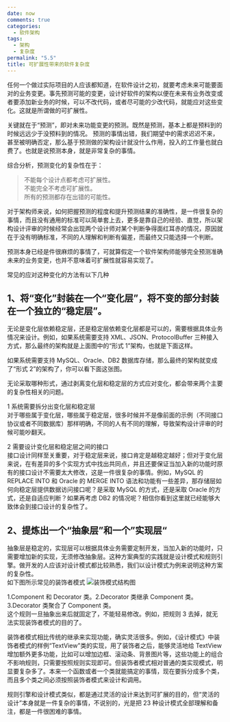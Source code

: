 ```yaml
---
date: now
comments: true
categories:
  - 软件架构
tags:
  - 架构
  - 复杂度
permalink: "5.5"
title: 可扩展性带来的软件复杂度
---
```


任何一个做过实际项目的人应该都知道，在软件设计之初，就要考虑未来可能要面对的业务变更。事先预测可能的变更，设计好软件的架构以便在未来有业务改变或者要添加新业务的时候，可以不改代码，或者尽可能的少改代码，就能应对这些变化。这就是所谓做的可扩展性。  

关键就在于“预测”，即对未来功能变更的预测。既然是预测，基本上都是预料到的时候远远少于没预料到的情况。
预测的事情出错，我们期望中的需求迟迟不来，甚至被明确否定，那么基于预测做的架构设计就没什么作用，投入的工作量也就白费了。也就是说预测本身，就是非常复杂的事情。  

综合分析，预测变化的复杂性在于：

>不能每个设计点都考虑可扩展性。  
不能完全不考虑可扩展性。  
所有的预测都存在出错的可能性。  

对于架构师来说，如何把握预测的程度和提升预测结果的准确性，是一件很复杂的事情，而且没有通用的标准可以简单套上去，更多是靠自己的经验、直觉，所以架构设计评审的时候经常会出现两个设计师对某个判断争得面红耳赤的情况，原因就在于没有明确标准，不同的人理解和判断有偏差，而最终又只能选择一个判断。

预测本身已经是件很麻烦的事情了，可就算假定一个软件架构师能够完全预测准确未来的业务变更，也并不意味着可扩展性就容易实现了。

常见的应对这种变化的方法有以下几种

## 1、将“变化”封装在一个“变化层”，将不变的部分封装在一个独立的“稳定层”。

无论是变化层依赖稳定层，还是稳定层依赖变化层都是可以的，需要根据具体业务情况来设计。例如，如果系统需要支持 XML、JSON、ProtocolBuffer 三种接入方式，那么最终的架构就是上面图中的“形式 1”架构，也就是下面这样。
[](https://static001.geekbang.org/resource/image/5a/af/5a562eea83641cb021712b5e522468af.png)

如果系统需要支持 MySQL、Oracle、DB2 数据库存储，那么最终的架构就变成了“形式 2”的架构了，你可以看下面这张图。

[](https://static001.geekbang.org/resource/image/ff/ac/ff74b3261aeb6f1a6ebd57f0b37a28ac.png)

无论采取哪种形式，通过剥离变化层和稳定层的方式应对变化，都会带来两个主要的复杂性相关的问题。

1 系统需要拆分出变化层和稳定层  
对于哪些属于变化层，哪些属于稳定层，很多时候并不是像前面的示例（不同接口协议或者不同数据库）那样明确，不同的人有不同的理解，导致架构设计评审的时候可能吵翻天。

2 需要设计变化层和稳定层之间的接口  
接口设计同样至关重要，对于稳定层来说，接口肯定是越稳定越好；但对于变化层来说，在有差异的多个实现方式中找出共同点，并且还要保证当加入新的功能时原有的接口设计不需要太大修改，这是一件很复杂的事情。例如，MySQL 的 REPLACE INTO 和 Oracle 的 MERGE INTO 语法和功能有一些差异，那存储层如何向稳定层提供数据访问接口呢？是采取 MySQL 的方式，还是采取 Oracle 的方式，还是自适应判断？如果再考虑 DB2 的情况呢？相信你看到这里就已经能够大致体会到接口设计的复杂性了。

## 2、提炼出一个“抽象层”和一个”实现层“

抽象层是稳定的，实现层可以根据具体业务需要定制开发，当加入新的功能时，只需要增加新的实现，无须修改抽象层。这种方案典型的实践就是设计模式和规则引擎。做开发的人应该对设计模式都比较熟悉，我们以设计模式为例来说明这种方案的复杂性。  
如下图所示常见的装饰者模式
![装饰模式结构图](https://i.loli.net/2020/03/17/phyDjn4ZT6HF2bq.png)

1.Component 和 Decorator 类。2.Decorator 类继承 Component 类。3.Decorator 类聚合了 Component 类。  
这个规则一旦抽象出来后就固定了，不能轻易修改。例如，把规则 3 去掉，就无法实现装饰者模式的目的了。  

装饰者模式相比传统的继承来实现功能，确实灵活很多。例如，《设计模式》中装饰者模式的样例“TextView”类的实现，用了装饰者之后，能够灵活地给 TextView 增加额外更多功能，比如可以增加边框、滚动条、背景图片等，这些功能上的组合不影响规则，只需要按照规则实现即可。但装饰者模式相对普通的类实现模式，明显要复杂多了。本来一个函数或者一个类就能搞定的事情，现在要拆分成多个类，而且多个类之间必须按照装饰者模式来设计和调用。

规则引擎和设计模式类似，都是通过灵活的设计来达到可扩展的目的，但“灵活的设计”本身就是一件复杂的事情，不说别的，光是把 23 种设计模式全部理解和备注，都是一件很困难的事情。